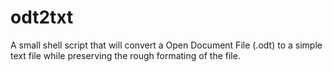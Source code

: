 # odt2txt
A small shell script that will convert a Open Document File (.odt) to a simple text file while preserving the rough formating of the file.
